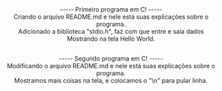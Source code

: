 <div align = "center">
----- Primeiro programa em C! -----</br>
Criando o arquivo README.md e nele está suas explicações sobre o programa.</br>
Adicionado a biblioteca "stdio.h", faz com que entre e saia dados</br>
Mostrando na tela Hello World.
</div>

##

<div align = "center">----- Segundo programa em C! -----</br>
Modificando o arquivo README.md e nele está suas explicações sobre o programa.</br>
Mostramos mais coisas na tela, e colocamos o "\n" para pular linha.</br>

</div>